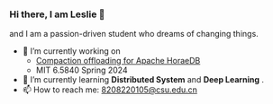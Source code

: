 ### Hi there, I am Leslie 👋

<!--
**LeslieKid/LeslieKid** is a ✨ _special_ ✨ repository because its `README.md` (this file) appears on your GitHub profile.

Here are some ideas to get you started:

- 🔭 I’m currently working on ...
- 🌱 I’m currently learning ...
- 👯 I’m looking to collaborate on ...
- 🤔 I’m looking for help with ...
- 💬 Ask me about ...
- 📫 How to reach me: ...
- 😄 Pronouns: ...
- ⚡ Fun fact: ...
-->

and I am a passion-driven student who dreams of changing things.

- 🔭 I’m currently working on
  - [Compaction offloading for Apache HoraeDB](https://github.com/apache/horaedb/issues/1545)
  - MIT 6.5840 Spring 2024
- 🌱 I’m currently learning **Distributed System** and **Deep Learning** .
- 📫 How to reach me: 8208220105@csu.edu.cn

